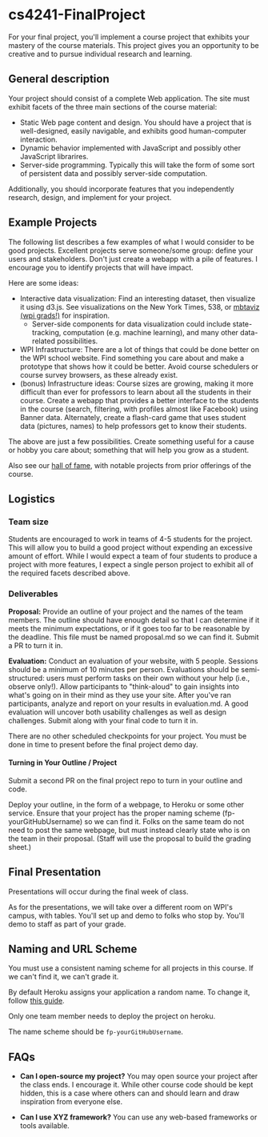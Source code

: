 # cs4241-FinalProject

For your final project, you'll implement a course project that exhibits your mastery of the course materials. 
This project gives you an opportunity to be creative and to pursue individual research and learning.

## General description

Your project should consist of a complete Web application. 
The site must exhibit facets of the three main sections of the course material:

- Static Web page content and design. You should have a project that is well-designed, easily navigable, and exhibits good human-computer interaction.
- Dynamic behavior implemented with JavaScript and possibly other JavaScript librarires.
- Server-side programming. Typically this will take the form of some sort of persistent data and possibly server-side computation.

Additionally, you should incorporate features that you independently research, design, and implement for your project.

## Example Projects

The following list describes a few examples of what I would consider to be good projects. 
Excellent projects serve someone/some group: define your users and stakeholders. 
Don't just create a webapp with a pile of features.
I encourage you to identify projects that will have impact.

Here are some ideas:

- Interactive data visualization: Find an interesting dataset, then visualize it using d3.js. See visualizations on the New York Times, 538, or [mbtaviz (wpi grads!)](https://mbtaviz.github.io/) for inspiration.
    - Server-side components for data visualization could include state-tracking, computation (e.g. machine learning), and many other data-related possibilities.
- WPI Infrastructure: There are a lot of things that could be done better on the WPI school website. Find something you care about and make a prototype that shows how it could be better. Avoid course schedulers or course survey browsers, as these already exist.
- (bonus) Infrastructure ideas: Course sizes are growing, making it more difficult than ever for professors to learn about all the students in their course. Create a webapp that provides a better interface to the students in the course (search, filtering, with profiles almost like Facebook) using Banner data. Alternately, create a flash-card game that uses student data (pictures, names) to help professors get to know their students.

The above are just a few possibilities.
Create something useful for a cause or hobby you care about; something that will help you grow as a student.

Also see our [hall of fame](https://cs4241-17a.github.io/fame/), with notable projects from prior offerings of the course.

## Logistics

### Team size
Students are encouraged to work in teams of 4-5 students for the project. 
This will allow you to build a good project without expending an excessive amount of effort. 
While I would expect a team of four students to produce a project with more features, I expect a single person project to exhibit all of the required facets described above.

### Deliverables

__Proposal:__ 
Provide an outline of your project and the names of the team members. 
The outline should have enough detail so that I can determine if it meets the minimum expectations, or if it goes too far to be reasonable by the deadline.
This file must be named proposal.md so we can find it.
Submit a PR to turn it in.

__Evaluation:__ 
Conduct an evaluation of your website, with 5 people.
Sessions should be a minimum of 10 minutes per person.
Evaluations should be semi-structured: users must perform tasks on their own without your help (i.e., observe only!).
Allow participants to "think-aloud" to gain insights into what's going on in their mind as they use your site.
After you've ran participants, analyze and report on your results in evaluation.md.
A good evaluation will uncover both usability challenges as well as design challenges.
Submit along with your final code to turn it in.

There are no other scheduled checkpoints for your project. 
You must be done in time to present before the final project demo day. 

#### Turning in Your Outline / Project

Submit a second PR on the final project repo to turn in your outline and code.

Deploy your outline, in the form of a webpage, to Heroku or some other service.
Ensure that your project has the proper naming scheme (fp-yourGitHubUsername) so we can find it.
Folks on the same team do not need to post the same webpage, but must instead clearly state who is on the team in their proposal.
(Staff will use the proposal to build the grading sheet.)

## Final Presentation

Presentations will occur during the final week of class.

As for the presentations, we will take over a different room on WPI's campus, with tables.
You'll set up and demo to folks who stop by.
You'll demo to staff as part of your grade.

Naming and URL Scheme
---

You must use a consistent naming scheme for all projects in this course.
If we can't find it, we can't grade it.

By default Heroku assigns your application a random name.
To change it, follow [this guide](https://devcenter.heroku.com/articles/renaming-apps).

Only one team member needs to deploy the project on heroku.

The name scheme should be `fp-yourGitHubUsername`. 

## FAQs

- **Can I open-source my project?** You may open source your project after the class ends. 
I encourage it. While other course code should be kept hidden, this is a case where others can and should learn and draw inspiration from everyone else.

- **Can I use XYZ framework?** You can use any web-based frameworks or tools available.
